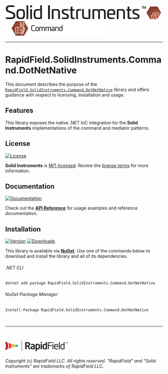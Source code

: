 <!--
Copyright (c) RapidField LLC. Licensed under the MIT License. See LICENSE.txt in the project root for license information.
-->

[![Solid Instruments](../../SolidInstruments.Logo.Color.Transparent.500w.png)](../../README.md)
<br />&nbsp;&nbsp;&nbsp;&nbsp;
![Command](../../doc/images/Label.Command.300w.png)
- - -

# RapidField.SolidInstruments.Command.DotNetNative

This document describes the purpose of the [`RapidField.SolidInstruments.Command.DotNetNative`]() library and offers guidance with respect to licensing, installation and usage.

## Features

This library exposes the native .NET IoC integration for the **Solid Instruments** implementations of the command and mediator patterns.

## License

[![License](https://img.shields.io/github/license/rapidfield/solid-instruments?style=flat&color=lightseagreen&label=license&logo=open-access&logoColor=lightgrey)](../../LICENSE.txt)

**Solid Instruments** is [MIT-licensed](https://en.wikipedia.org/wiki/MIT_License). Review the [license terms](../../LICENSE.txt) for more information.

## Documentation

[![Documentation](https://img.shields.io/badge/documentation-website-tan?style=flat&logo=buffer&logoColor=lightgrey)](https://www.solidinstruments.com/api/RapidField.SolidInstruments.Command.DotNetNative.html)

Check out the [**API Reference**](https://www.solidinstruments.com/api/RapidField.SolidInstruments.Command.DotNetNative.html) for usage examples and reference documentation.

## Installation

[![Version](https://img.shields.io/nuget/vpre/RapidField.SolidInstruments.Command.DotNetNative?style=flat&color=blue&label=version&logo=nuget&logoColor=lightgrey)](https://www.nuget.org/packages/RapidField.SolidInstruments.Command.DotNetNative)
[![Downloads](https://img.shields.io/nuget/dt/RapidField.SolidInstruments.Command.DotNetNative?style=flat&color=blue&logo=nuget&logoColor=lightgrey)](https://www.nuget.org/packages/RapidField.SolidInstruments.Command.DotNetNative)

This library is available via [**NuGet**](https://docs.microsoft.com/en-us/nuget/quickstart/install-and-use-a-package-in-visual-studio). Use one of the commands below to download and install the library and all of its dependencies.

###### .NET CLI

```shell
dotnet add package RapidField.SolidInstruments.Command.DotNetNative
```

###### NuGet Package Manager

```shell
Install-Package RapidField.SolidInstruments.Command.DotNetNative
```

<br />

- - -

<br />

[![RapidField](../../RapidField.Logo.Color.Black.Transparent.200w.png)](https://www.rapidfield.com)

###### Copyright (c) RapidField LLC. All rights reserved. "RapidField" and "Solid Instruments" are trademarks of RapidField LLC.